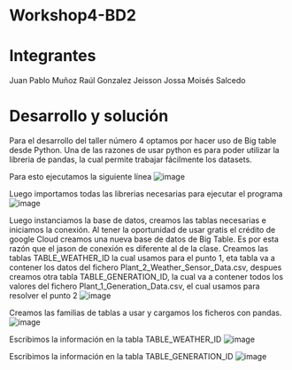 # Workshop4-BD2

# Integrantes
Juan Pablo Muñoz
Raúl Gonzalez
Jeisson Jossa
Moisés Salcedo

# Desarrollo y solución

Para el desarrollo del taller número 4 optamos por hacer uso de Big table desde Python. Una de las razones de usar python es para poder utilizar la libreria de pandas, la cual permite trabajar fácilmente los datasets. 

Para esto ejecutamos la siguiente línea
![image](https://user-images.githubusercontent.com/53981601/138381464-e73f0535-3339-4b8e-8ede-59418c749be4.png)

Luego importamos todas las librerias necesarias para ejecutar el programa 
![image](https://user-images.githubusercontent.com/53981601/138381521-4559920d-32fe-4fd0-adb1-c51f91f3f7d2.png)

Luego instanciamos la base de datos, creamos las tablas necesarias e iniciamos la conexión. Al tener la oportunidad de usar gratis el crédito de google Cloud creamos una nueva base de datos de Big Table. Es por esta razón que el jason de conexión es diferente al de la clase. Creamos las tablas TABLE_WEATHER_ID la cual usamos para el punto 1, eta tabla va a contener los datos del fichero Plant_2_Weather_Sensor_Data.csv, despues creamos otra tabla TABLE_GENERATION_ID, la cual va a contener todos los valores del fichero Plant_1_Generation_Data.csv, el cual usamos para resolver el punto 2
![image](https://user-images.githubusercontent.com/53981601/138381910-c418966e-40cd-40c0-8c46-610e26d453e8.png)

Creamos las familias de tablas a usar y cargamos los ficheros con pandas.
![image](https://user-images.githubusercontent.com/53981601/138382620-6cd3c53c-f71d-4324-8ad0-3e6882cba3fa.png)

Escribimos la información en la tabla TABLE_WEATHER_ID
![image](https://user-images.githubusercontent.com/53981601/138382392-87c4f193-8563-4cb3-81a4-65d7ccb7657f.png)

Escribimos la información en la tabla TABLE_GENERATION_ID
![image](https://user-images.githubusercontent.com/53981601/138382695-b531ea5b-1186-495f-b95f-df45b4e79e13.png)






